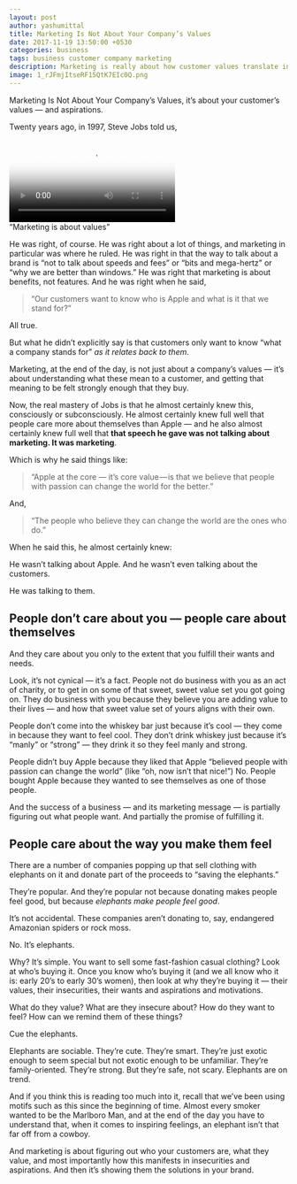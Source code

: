 ```yaml
---
layout: post
author: yashumittal
title: Marketing Is Not About Your Company’s Values
date: 2017-11-19 13:50:00 +0530
categories: business
tags: business customer company marketing
description: Marketing is really about how customer values translate into aspirations, insecurities, fears and motivations.
image: 1_rJFmjItseRF15QtK7EIc0Q.png
---
```


Marketing Is Not About Your Company’s Values, it’s about your customer’s values — and aspirations.

Twenty years ago, in 1997, Steve Jobs told us,

<video poster="/path/to/poster.jpg" controls>
  <source src="//cdn.codecarrot.net/videos/steve-jobs-marketing-is-about-values.mp4" type="video/mp4">
</video>

<div class="callout">
“Marketing is about values”
</div>

He was right, of course. He was right about a lot of things, and marketing in particular was where he ruled. He was right in that the way to talk about a brand is “not to talk about speeds and fees” or “bits and mega-hertz” or “why we are better than windows.” He was right that marketing is about benefits, not features. And he was right when he said,

<blockquote>
“Our customers want to know who is Apple and what is it that we stand for?”
</blockquote>

All true.

But what he didn’t explicitly say is that customers only want to know “what a company stands for” *as it relates back to them*.

Marketing, at the end of the day, is not just about a company’s values — it’s about understanding what these mean to a customer, and getting that meaning to be felt strongly enough that they buy.

Now, the real mastery of Jobs is that he almost certainly knew this, consciously or subconsciously. He almost certainly knew full well that people care more about themselves than Apple — and he also almost certainly knew full well that **that speech he gave was not talking about marketing. It was marketing**.

Which is why he said things like:

<blockquote>
“Apple at the core — it’s core value — is that we believe that people with passion can change the world for the better.”
</blockquote>

And,

<blockquote>
“The people who believe they can change the world are the ones who do.”
</blockquote>

When he said this, he almost certainly knew:

He wasn’t talking about Apple. And he wasn’t even talking about the customers.

He was talking to them.

## People don’t care about you — people care about themselves

And they care about you only to the extent that you fulfill their wants and needs.

Look, it’s not cynical — it’s a fact. People not do business with you as an act of charity, or to get in on some of that sweet, sweet value set you got going on. They do business with you because they believe you are adding value to their lives — and how that sweet value set of yours aligns with their own.

People don’t come into the whiskey bar just because it’s cool — they come in because they want to feel cool. They don’t drink whiskey just because it’s “manly” or “strong” — they drink it so they feel manly and strong.

People didn’t buy Apple because they liked that Apple “believed people with passion can change the world” (like “oh, now isn’t that nice!”) No. People bought Apple because they wanted to see themselves as one of those people.

And the success of a business — and its marketing message — is partially figuring out what people want. And partially the promise of fulfilling it.

## People care about the way you make them feel

There are a number of companies popping up that sell clothing with elephants on it and donate part of the proceeds to “saving the elephants.”

They’re popular. And they’re popular not because donating makes people feel good, but because *elephants make people feel good*.

It’s not accidental. These companies aren’t donating to, say, endangered Amazonian spiders or rock moss.

No. It’s elephants.

Why? It’s simple. You want to sell some fast-fashion casual clothing? Look at who’s buying it. Once you know who’s buying it (and we all know who it is: early 20’s to early 30’s women), then look at why they’re buying it — their values, their insecurities, their wants and aspirations and motivations.

What do they value? What are they insecure about? How do they want to feel? How can we remind them of these things?

Cue the elephants.

Elephants are sociable. They’re cute. They’re smart. They’re just exotic enough to seem special but not exotic enough to be unfamiliar. They’re family-oriented. They’re strong. But they’re safe, not scary. Elephants are on trend.

And if you think this is reading too much into it, recall that we’ve been using motifs such as this since the beginning of time. Almost every smoker wanted to be the Marlboro Man, and at the end of the day you have to understand that, when it comes to inspiring feelings, an elephant isn’t that far off from a cowboy.

And marketing is about figuring out who your customers are, what they value, and most importantly how this manifests in insecurities and aspirations. And then it’s showing them the solutions in your brand.
